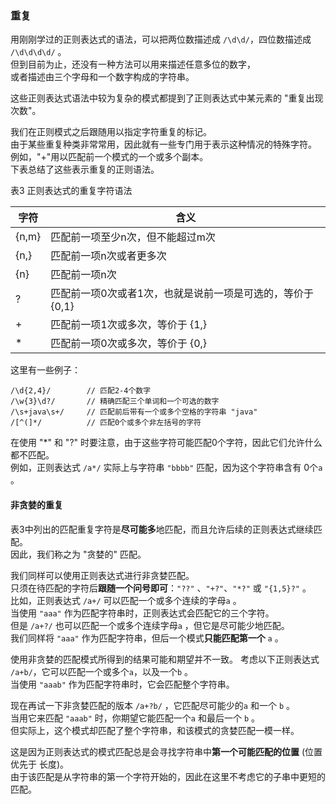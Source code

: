 ### 重复

用刚刚学过的正则表达式的语法，可以把两位数描述成 `/\d\d/`，四位数描述成 `/\d\d\d\d/` 。  
但到目前为止，还没有一种方法可以用来描述任意多位的数字，  
或者描述由三个字母和一个数字构成的字符串。  

这些正则表达式语法中较为复杂的模式都提到了正则表达式中某元素的 "重复出现次数"。

我们在正则模式之后跟随用以指定字符重复的标记。  
由于某些重复种类非常常用，因此就有一些专门用于表示这种情况的特殊字符。  
例如，"+"用以匹配前一个模式的一个或多个副本。  
下表总结了这些表示重复的正则语法。

表3 正则表达式的重复字符语法

<table>
	<thead>
		<tr><th>字符</th><th>含义</th></tr>
	</thead>
	<tbody>
		<tr><td>{n,m}</td><td>匹配前一项至少n次，但不能超过m次</td></tr>
		<tr><td>{n,}</td><td>匹配前一项n次或者更多次</td></tr>
		<tr><td>{n}</td><td>匹配前一项n次</td></tr>
		<tr><td>?</td><td>匹配前一项0次或者1次，也就是说前一项是可选的，等价于{0,1}</td></tr>
		<tr><td>+</td><td>匹配前一项1次或多次，等价于 {1,}</td></tr>
		<tr><td>*</td><td>匹配前一项0次或多次，等价于 {0,}</td></tr>
	</tbody>
</table>

这里有一些例子：

	/\d{2,4}/        // 匹配2-4个数字
	/\w{3}\d?/       // 精确匹配三个单词和一个可选的数字
	/\s+java\s+/     // 匹配前后带有一个或多个空格的字符串 "java"
	/[^(]*/          // 匹配0个或多个非左括号的字符

在使用 "*" 和 "?" 时要注意，由于这些字符可能匹配0个字符，因此它们允许什么都不匹配。  
例如，正则表达式 `/a*/` 实际上与字符串 `"bbbb"` 匹配，因为这个字符串含有 0个`a` 。

#### 非贪婪的重复

表3中列出的匹配重复字符是**尽可能多**地匹配，而且允许后续的正则表达式继续匹配。  
因此，我们称之为 "贪婪的" 匹配。

我们同样可以使用正则表达式进行非贪婪匹配。  
只须在待匹配的字符后**跟随一个问号即可**：`"??"` 、`"+?"`、`"*?"` 或 `"{1,5}?"`  。  
比如，正则表达式 `/a+/` 可以匹配一个或多个连续的字母`a` 。  
当使用 `"aaa"` 作为匹配字符串时，正则表达式会匹配它的三个字符。  
但是 `/a+?/` 也可以匹配一个或多个连续字母`a` ，但它是尽可能少地匹配。  
我们同样将 `"aaa"` 作为匹配字符串，但后一个模式**只能匹配第一个** `a` 。  

使用非贪婪的匹配模式所得到的结果可能和期望并不一致。
考虑以下正则表达式 `/a+b/`，它可以匹配一个或多个`a`，以及一个`b` 。  
当使用 `"aaab"` 作为匹配字符串时，它会匹配整个字符串。  

现在再试一下非贪婪匹配的版本 `/a+?b/` ，它匹配尽可能少的`a` 和一个 `b` 。  
当用它来匹配 `"aaab"` 时，你期望它能匹配一个`a` 和最后一个 `b` 。  
但实际上，这个模式却匹配了整个字符串，和该模式的贪婪匹配一模一样。  

这是因为正则表达式的模式匹配总是会寻找字符串中**第一个可能匹配的位置** (位置 优先于 长度)。  
由于该匹配是从字符串的第一个字符开始的，因此在这里不考虑它的子串中更短的匹配。  

